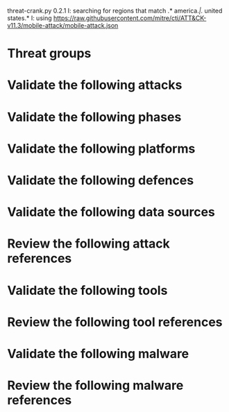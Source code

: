 threat-crank.py 0.2.1
I: searching for regions that match .* america.*|.* united states.*
I: using https://raw.githubusercontent.com/mitre/cti/ATT&CK-v11.3/mobile-attack/mobile-attack.json
# Threat groups


# Validate the following attacks


# Validate the following phases


# Validate the following platforms


# Validate the following defences


# Validate the following data sources


# Review the following attack references


# Validate the following tools


# Review the following tool references


# Validate the following malware


# Review the following malware references


